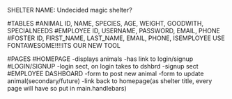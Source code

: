 SHELTER NAME:  Undecided
                magic shelter?

#TABLES
    #ANIMAL
        ID, NAME, SPECIES, AGE, WEIGHT, GOODWITH, SPECIALNEEDS
    #EMPLOYEE
        ID, USERNAME, PASSWORD, EMAIL, PHONE
    #FOSTER
        ID, FIRST_NAME, LAST_NAME, EMAIL, PHONE, ISEMPLOYEE
USE FONTAWESOME!!!!ITS OUR NEW TOOL

#PAGES
    #HOMEPAGE 
        -displays animals
        -has link to login/signup
        #LOGIN/SIGNUP
            -login sect, on login takes to dshbrd
            -signup sect
              #EMPLOYEE DASHBOARD
                -form to post new animal
                -form to update animal(secondary/future)
                -link back to homepage(as shelter title, every page will have so put in main.handlebars)


